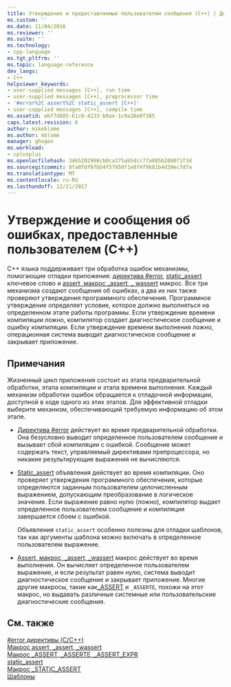 ```yaml
---
title: Утверждение и предоставляемые пользователем сообщения (C++) | Документы Microsoft
ms.custom: ''
ms.date: 11/04/2016
ms.reviewer: ''
ms.suite: ''
ms.technology:
- cpp-language
ms.tgt_pltfrm: ''
ms.topic: language-reference
dev_langs:
- C++
helpviewer_keywords:
- user-supplied messages [C++], run time
- user-supplied messages [C++], preprocessor time
- '#error%2C assert%2C static_assert [C++]'
- user-supplied messages [C++], compile time
ms.assetid: ebf7d885-61c8-4233-b0ae-1c9a38e0f385
caps.latest.revision: 6
author: mikeblome
ms.author: mblome
manager: ghogen
ms.workload:
- cplusplus
ms.openlocfilehash: 3465202908cb0ca375ab5dcc77a085b208071f3d
ms.sourcegitcommit: 8fa8fdf0fbb4f57950f1e8f4f9b81b4d39ec7d7a
ms.translationtype: MT
ms.contentlocale: ru-RU
ms.lasthandoff: 12/21/2017
---
```

# <a name="assertion-and-user-supplied-messages-c"></a>Утверждение и сообщения об ошибках, предоставленные пользователем (C++)
C++ языка поддерживает три обработка ошибок механизмы, помогающие отладки приложения: [директива #error](../preprocessor/hash-error-directive-c-cpp.md), [static_assert](../cpp/static-assert.md) ключевое слово и [assert, макрос _assert, _ wassert](../c-runtime-library/reference/assert-macro-assert-wassert.md) макрос. Все три механизма создают сообщения об ошибках, а два их них также проверяют утверждения программного обеспечения. Программное утверждение определяет условие, которое должно выполняться на определенном этапе работы программы. Если утверждение времени компиляции ложно, компилятор создает диагностическое сообщение и ошибку компиляции. Если утверждение времени выполнения ложно, операционная система выводит диагностическое сообщение и закрывает приложение.  
  
## <a name="remarks"></a>Примечания  
 Жизненный цикл приложения состоит из этапа предварительной обработки, этапа компиляции и этапа времени выполнения. Каждый механизм обработки ошибок обращается к отладочной информации, доступной в ходе одного из этих этапов. Для эффективной отладки выберите механизм, обеспечивающий требуемую информацию об этом этапе.  
  
-   [Директива #error](../preprocessor/hash-error-directive-c-cpp.md) действует во время предварительной обработки. Она безусловно выводит определенное пользователем сообщение и вызывает сбой компиляции с ошибкой. Сообщение может содержать текст, управляемый директивами препроцессора, но никакие результирующие выражения не вычисляются.  
  
-   [Static_assert](../cpp/static-assert.md) объявления действует во время компиляции. Оно проверяет утверждения программного обеспечения, которые определяются заданным пользователем целочисленным выражением, допускающим преобразование в логическое значение. Если выражение равно нулю (ложно), компилятор выдает определенное пользователем сообщение и компиляция завершается сбоем с ошибкой.  
  
     Объявления `static_assert` особенно полезны для отладки шаблонов, так как аргументы шаблона можно включать в определенное пользователем выражение.  
  
-   [Assert, макрос, _assert, _wassert](../c-runtime-library/reference/assert-macro-assert-wassert.md) макрос действует во время выполнения. Он вычисляет определенное пользователем выражение, и если результат равен нулю, система выводит диагностическое сообщение и закрывает приложение. Многие другие макросы, такие как[_ASSERT](../c-runtime-library/reference/assert-asserte-assert-expr-macros.md) и `_ASSERTE`, похожи на этот макрос, но выдавать различные системные или пользовательские диагностические сообщения.  
  
## <a name="see-also"></a>См. также  
 [#error директивы (C/C++)](../preprocessor/hash-error-directive-c-cpp.md)   
 [Макрос assert, _assert, _wassert](../c-runtime-library/reference/assert-macro-assert-wassert.md)   
 [Макрос _ASSERT, _ASSERTE, _ASSERT_EXPR](../c-runtime-library/reference/assert-asserte-assert-expr-macros.md)   
 [static_assert](../cpp/static-assert.md)   
 [Макрос _STATIC_ASSERT](../c-runtime-library/reference/static-assert-macro.md)   
 [Шаблоны](../cpp/templates-cpp.md)